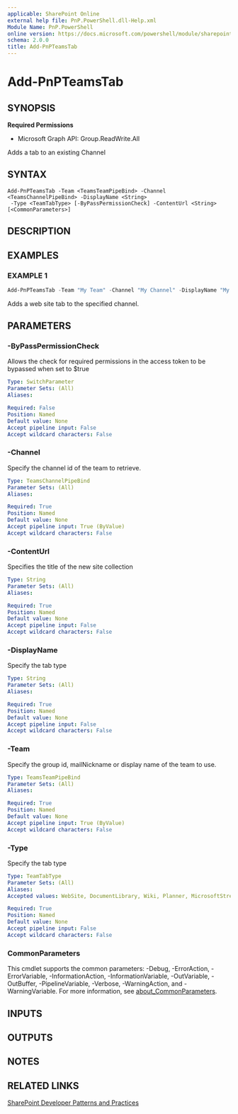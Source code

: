 ```yaml
---
applicable: SharePoint Online
external help file: PnP.PowerShell.dll-Help.xml
Module Name: PnP.PowerShell
online version: https://docs.microsoft.com/powershell/module/sharepoint-pnp/add-pnpteamstab
schema: 2.0.0
title: Add-PnPTeamsTab
---
```


# Add-PnPTeamsTab

## SYNOPSIS

**Required Permissions**

  * Microsoft Graph API: Group.ReadWrite.All

Adds a tab to an existing Channel

## SYNTAX

```
Add-PnPTeamsTab -Team <TeamsTeamPipeBind> -Channel <TeamsChannelPipeBind> -DisplayName <String>
 -Type <TeamTabType> [-ByPassPermissionCheck] -ContentUrl <String> [<CommonParameters>]
```

## DESCRIPTION

## EXAMPLES

### EXAMPLE 1
```powershell
Add-PnPTeamsTab -Team "My Team" -Channel "My Channel" -DisplayName "My Channel" -Type WebSite -ContentUrl "https://aka.ms/sppnp
```

Adds a web site tab to the specified channel.

## PARAMETERS

### -ByPassPermissionCheck
Allows the check for required permissions in the access token to be bypassed when set to $true

```yaml
Type: SwitchParameter
Parameter Sets: (All)
Aliases:

Required: False
Position: Named
Default value: None
Accept pipeline input: False
Accept wildcard characters: False
```

### -Channel
Specify the channel id of the team to retrieve.

```yaml
Type: TeamsChannelPipeBind
Parameter Sets: (All)
Aliases:

Required: True
Position: Named
Default value: None
Accept pipeline input: True (ByValue)
Accept wildcard characters: False
```

### -ContentUrl
Specifies the title of the new site collection

```yaml
Type: String
Parameter Sets: (All)
Aliases:

Required: True
Position: Named
Default value: None
Accept pipeline input: False
Accept wildcard characters: False
```

### -DisplayName
Specify the tab type

```yaml
Type: String
Parameter Sets: (All)
Aliases:

Required: True
Position: Named
Default value: None
Accept pipeline input: False
Accept wildcard characters: False
```

### -Team
Specify the group id, mailNickname or display name of the team to use.

```yaml
Type: TeamsTeamPipeBind
Parameter Sets: (All)
Aliases:

Required: True
Position: Named
Default value: None
Accept pipeline input: True (ByValue)
Accept wildcard characters: False
```

### -Type
Specify the tab type

```yaml
Type: TeamTabType
Parameter Sets: (All)
Aliases:
Accepted values: WebSite, DocumentLibrary, Wiki, Planner, MicrosoftStream, MicrosoftForms, Word, Excel, PowerPoint, PDF, OneNote, PowerBI, SharePointPageAndList, Custom

Required: True
Position: Named
Default value: None
Accept pipeline input: False
Accept wildcard characters: False
```

### CommonParameters
This cmdlet supports the common parameters: -Debug, -ErrorAction, -ErrorVariable, -InformationAction, -InformationVariable, -OutVariable, -OutBuffer, -PipelineVariable, -Verbose, -WarningAction, and -WarningVariable. For more information, see [about_CommonParameters](http://go.microsoft.com/fwlink/?LinkID=113216).

## INPUTS

## OUTPUTS

## NOTES

## RELATED LINKS

[SharePoint Developer Patterns and Practices](https://aka.ms/sppnp)